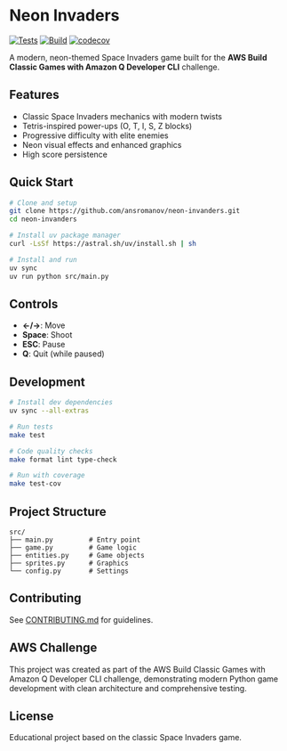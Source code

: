 # Neon Invaders

[![Tests](https://github.com/ansromanov/neon-invanders/actions/workflows/test.yml/badge.svg)](https://github.com/ansromanov/neon-invanders/actions/workflows/test.yml)
[![Build](https://github.com/ansromanov/neon-invanders/actions/workflows/build.yml/badge.svg)](https://github.com/ansromanov/neon-invanders/actions/workflows/build.yml)
[![codecov](https://codecov.io/gh/ansromanov/neon-invanders/branch/main/graph/badge.svg)](https://codecov.io/gh/ansromanov/neon-invanders)

A modern, neon-themed Space Invaders game built for the **AWS Build Classic Games with Amazon Q Developer CLI** challenge.

## Features

- Classic Space Invaders mechanics with modern twists
- Tetris-inspired power-ups (O, T, I, S, Z blocks)
- Progressive difficulty with elite enemies
- Neon visual effects and enhanced graphics
- High score persistence

## Quick Start

```bash
# Clone and setup
git clone https://github.com/ansromanov/neon-invanders.git
cd neon-invanders

# Install uv package manager
curl -LsSf https://astral.sh/uv/install.sh | sh

# Install and run
uv sync
uv run python src/main.py
```

## Controls

- **←/→**: Move
- **Space**: Shoot
- **ESC**: Pause
- **Q**: Quit (while paused)

## Development

```bash
# Install dev dependencies
uv sync --all-extras

# Run tests
make test

# Code quality checks
make format lint type-check

# Run with coverage
make test-cov
```

## Project Structure

```
src/
├── main.py         # Entry point
├── game.py         # Game logic
├── entities.py     # Game objects
├── sprites.py      # Graphics
└── config.py       # Settings
```

## Contributing

See [CONTRIBUTING.md](CONTRIBUTING.md) for guidelines.

## AWS Challenge

This project was created as part of the AWS Build Classic Games with Amazon Q Developer CLI challenge, demonstrating modern Python game development with clean architecture and comprehensive testing.

## License

Educational project based on the classic Space Invaders game.
